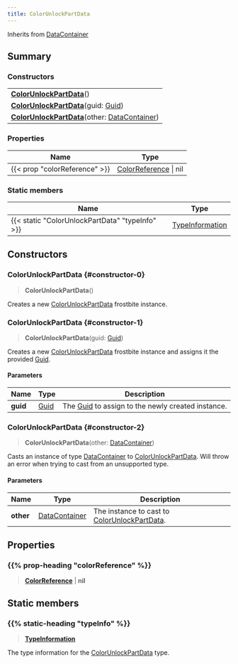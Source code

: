 ```yaml
---
title: ColorUnlockPartData
---
```


Inherits from [DataContainer](/vext/ref/shared/type/datacontainer)

## Summary

### Constructors

|  |
| --- |
| **[ColorUnlockPartData](#constructor-0)**() |
| **[ColorUnlockPartData](#constructor-1)**(guid: [Guid](/vext/ref/shared/type/guid)) |
| **[ColorUnlockPartData](#constructor-2)**(other: [DataContainer](/vext/ref/shared/type/datacontainer)) |

### Properties

| Name | Type |
| ---- | ---- |
| {{< prop "colorReference" >}} | [ColorReference](/vext/ref/fb/colorreference) \| nil |

### Static members

| Name | Type |
| ---- | ---- |
| {{< static "ColorUnlockPartData" "typeInfo" >}} | [TypeInformation](/vext/ref/shared/type/typeinformation) |

## Constructors

### ColorUnlockPartData {#constructor-0}

> **ColorUnlockPartData**()

Creates a new [ColorUnlockPartData](/vext/ref/fb/colorunlockpartdata) frostbite instance.

### ColorUnlockPartData {#constructor-1}

> **ColorUnlockPartData**(guid: [Guid](/vext/ref/shared/type/guid))

Creates a new [ColorUnlockPartData](/vext/ref/fb/colorunlockpartdata) frostbite instance and assigns it the provided [Guid](/vext/ref/shared/type/guid).

#### Parameters

| Name | Type | Description |
| ---- | ---- | ----------- |
| **guid** | [Guid](/vext/ref/shared/type/guid) | The [Guid](/vext/ref/shared/type/guid) to assign to the newly created instance. |

### ColorUnlockPartData {#constructor-2}

> **ColorUnlockPartData**(other: [DataContainer](/vext/ref/shared/type/datacontainer))

Casts an instance of type [DataContainer](/vext/ref/shared/type/datacontainer) to [ColorUnlockPartData](/vext/ref/fb/colorunlockpartdata). Will throw an error when trying to cast from an unsupported type.

#### Parameters

| Name | Type | Description |
| ---- | ---- | ----------- |
| **other** | [DataContainer](/vext/ref/shared/type/datacontainer) | The instance to cast to [ColorUnlockPartData](/vext/ref/fb/colorunlockpartdata). |

## Properties

### {{% prop-heading "colorReference" %}}

> **[ColorReference](/vext/ref/fb/colorreference)** \| **nil**

## Static members

### {{% static-heading "typeInfo" %}}

> **[TypeInformation](/vext/ref/shared/type/typeinformation)**

The type information for the [ColorUnlockPartData](/vext/ref/fb/colorunlockpartdata) type.

